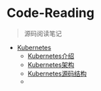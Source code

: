 # Code-Reading
> 源码阅读笔记

- [Kubernetes](Kubernetes/)
  - [Kubernetes介绍](Kubernetes/introduction.md)
  - [Kubernetes架构](Kubernetes/architecture.md)
  - [Kubernetes源码结构](code-directory.md)
  - 

